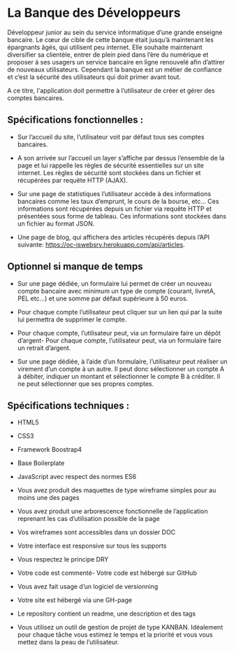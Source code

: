 # La Banque des Développeurs

Développeur junior au sein du service informatique d’une grande enseigne bancaire. Le cœur de cible de cette banque était jusqu’à maintenant les épargnants âgés, qui utilisent peu internet. Elle souhaite maintenant diversifier sa clientèle, entrer de plein pied dans l’ère du numérique et proposer à ses usagers un service bancaire en ligne renouvelé afin d’attirer de nouveaux utilisateurs. Cependant la banque est un métier de confiance et c’est la sécurité des utilisateurs qui doit primer avant tout.

A ce titre, l'application doit permettre à l’utilisateur de créer et gérer des comptes bancaires.

## Spécifications fonctionnelles :

- Sur l’accueil du site, l’utilisateur voit par défaut tous ses comptes bancaires.

- A son arrivée sur l’accueil un layer s’affiche par dessus l’ensemble de la page et lui rappelle les règles de sécurité essentielles sur un site internet. Les règles de sécurité sont stockées dans un fichier et récupérées par requête HTTP (AJAX).

- Sur une page de statistiques l’utilisateur accède à des informations bancaires comme les taux d’emprunt, le cours de la bourse, etc... Ces informations sont récupérées depuis un fichier via requête HTTP et présentées sous forme de tableau. Ces informations sont stockées dans un fichier au format JSON.

- Une page de blog, qui affichera des articles récupérés depuis l’API suivante: https://oc-jswebsrv.herokuapp.com/api/articles.

## Optionnel si manque de temps

- Sur une page dédiée, un formulaire lui permet de créer un nouveau compte bancaire avec minimum un type de compte (courant, livretA, PEL etc...) et une somme par défaut supérieure à 50 euros.

- Pour chaque compte l’utilisateur peut cliquer sur un lien qui par la suite lui permettra de supprimer le compte.

- Pour chaque compte, l’utilisateur peut, via un formulaire faire un dépôt d’argent- Pour chaque compte, l’utilisateur peut, via un formulaire faire un retrait d’argent.

- Sur une page dédiée, à l’aide d’un formulaire, l’utilisateur peut réaliser un virement d’un compte à un autre. Il peut donc sélectionner un compte A à débiter, indiquer un montant et sélectionner le compte B à créditer. Il ne peut sélectionner que ses propres comptes.

## Spécifications techniques :

- HTML5

- CSS3

- Framework Boostrap4

- Base Boilerplate

- JavaScript avec respect des normes ES6

- Vous avez produit des maquettes de type wireframe simples pour au moins une des pages

- Vous avez produit une arborescence fonctionnelle de l’application reprenant les cas d’utilisation possible de la page

- Vos wireframes sont accessibles dans un dossier DOC

- Votre interface est responsive sur tous les supports

- Vous respectez le principe DRY

- Votre code est commenté- Votre code est hébergé sur GitHub

- Vous avez fait usage d’un logiciel de versionning

- Votre site est hébergé via une GH-page

- Le repository contient un readme, une description et des tags

- Vous utilisez un outil de gestion de projet de type KANBAN. Idéalement pour chaque tâche vous estimez le temps et la priorité et vous vous mettez dans la peau de l’utilisateur.
